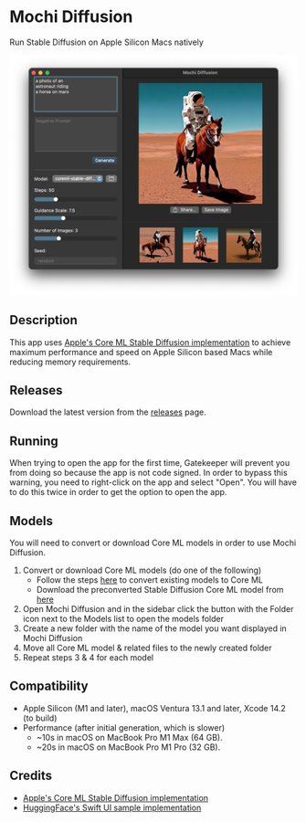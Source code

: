 #  Mochi Diffusion

Run Stable Diffusion on Apple Silicon Macs natively

![Screenshot](.github/images/screenshot.png)

## Description

This app uses [Apple's Core ML Stable Diffusion implementation](https://github.com/apple/ml-stable-diffusion) to achieve maximum performance and speed on Apple Silicon based Macs while reducing memory requirements.

## Releases

Download the latest version from the [releases](https://github.com/godly-devotion/mochi-diffusion/releases) page.

## Running

When trying to open the app for the first time, Gatekeeper will prevent you from doing so because the app is not code signed. In order to bypass this warning, you need to right-click on the app and select "Open". You will have to do this twice in order to get the option to open the app.

## Models

You will need to convert or download Core ML models in order to use Mochi Diffusion.

1. Convert or download Core ML models (do one of the following)
   - Follow the steps [here](https://github.com/apple/ml-stable-diffusion#-converting-models-to-core-ml) to convert existing models to Core ML
   - Download the preconverted Stable Diffusion Core ML model from [here](https://huggingface.co/pcuenq/coreml-stable-diffusion/tree/main)
2. Open Mochi Diffusion and in the sidebar click the button with the Folder icon next to the Models list to open the models folder
3. Create a new folder with the name of the model you want displayed in Mochi Diffusion
4. Move all Core ML model & related files to the newly created folder
5. Repeat steps 3 & 4 for each model

## Compatibility

- Apple Silicon (M1 and later), macOS Ventura 13.1 and later, Xcode 14.2 (to build)
- Performance (after initial generation, which is slower)
  * ~10s in macOS on MacBook Pro M1 Max (64 GB).
  * ~20s in macOS on MacBook Pro M1 Pro (32 GB).

## Credits

- [Apple's Core ML Stable Diffusion implementation](https://github.com/apple/ml-stable-diffusion)
- [HuggingFace's Swift UI sample implementation](https://github.com/huggingface/swift-coreml-diffusers)
